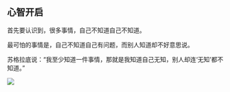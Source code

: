 ## 心智开启

首先要认识到，很多事情，自己不知道自己不知道。

最可怕的事情是，自己不知道自己有问题，而别人知道却不好意思说。

苏格拉底说：“我至少知道一件事情，那就是我知道自己无知，别人却连‘无知’都不知道。”






![](http://p4hi9syd4.bkt.clouddn.com/2018-03-30-180330zhishiquan.jpg)





